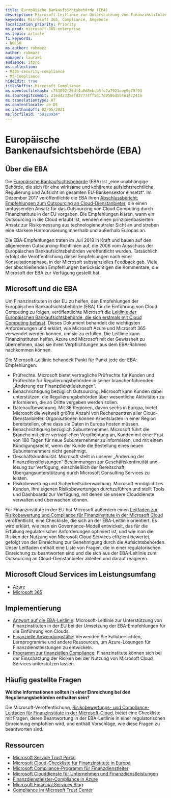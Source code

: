 ```yaml
---
title: Europäische Bankaufsichtsbehörde (EBA)
description: Microsoft-Leitlinie zur Unterstützung von Finanzinstituten in der EU bei der Umsetzung der EBA-Empfehlungen für die Einführung von Clouds.
keywords: Microsoft 365, Compliance, Angebote
localization_priority: Priority
ms.prod: microsoft-365-enterprise
ms.topic: article
f1.keywords:
- NOCSH
ms.author: robmazz
author: robmazz
manager: laurawi
audience: itpro
ms.collection:
- M365-security-compliance
- MS-Compliance
hideEdit: true
titleSuffix: Microsoft Compliance
ms.openlocfilehash: c753092f26df4a0d8ebcb5fc2a7921cee9e79f93
ms.sourcegitcommit: 21ed42335efd37774ff5d17d9586d5546147241a
ms.translationtype: HT
ms.contentlocale: de-DE
ms.lasthandoff: 02/05/2021
ms.locfileid: "50120924"
---
```

# <a name="european-banking-authority-eba"></a>Europäische Bankenaufsichtsbehörde (EBA)

## <a name="about-the-eba"></a>Über die EBA

Die [Europäische Bankaufsichtsbehörde](https://eba.europa.eu/) (EBA) ist „eine unabhängige Behörde, die sich für eine wirksame und kohärente aufsichtsrechtliche Regulierung und Aufsicht im gesamten EU-Bankensektor einsetzt“. Im Dezember 2017 veröffentlichte die EBA ihren [Abschlussbericht: Empfehlungen zum Outsourcing an Cloud-Dienstanbieter](https://eba.europa.eu/documents/10180/2170121/Final+draft+Recommendations+on+Cloud+Outsourcing+%28EBA-Rec-2017-03%29.pdf/5fa5cdde-3219-4e95-946d-0c0d05494362), die einen umfassenden Ansatz für das Outsourcing von Cloud Computing durch Finanzinstitute in der EU vorgaben. Die Empfehlungen klären, wann ein Outsourcing in die Cloud erlaubt ist, wenden einen prinzipienbasierten Ansatz zur Risikomessung aus technologieneutraler Sicht an und streben eine stärkere Harmonisierung innerhalb und außerhalb Europas an.

Die EBA-Empfehlungen traten im Juli 2018 in Kraft und bauen auf den allgemeinen Outsourcing-Richtlinien auf, die 2006 vom Ausschuss der Europäischen Bankaufsichtsbehörden veröffentlicht wurden. Tatsächlich erfolgt die Veröffentlichung dieser Empfehlungen nach einer Konsultationsphase, in der Microsoft substanzielles Feedback gab. Viele der abschließenden Empfehlungen berücksichtigen die Kommentare, die Microsoft der EBA zur Verfügung gestellt hat.

## <a name="microsoft-and-the-eba"></a>Microsoft und die EBA

Um Finanzinstituten in der EU zu helfen, den Empfehlungen der Europäischen Bankaufsichtsbehörde (EBA) für die Einführung von Cloud Computing zu folgen, veröffentlichte Microsoft die [Leitlinie der Europäischen Bankaufsichtsbehörde, die sich erstmals mit Cloud Computing befasst](https://aka.ms/FinServ-Guide-EuBankAuth). Dieses Dokument behandelt die wichtigsten Anforderungen und erklärt, wie Microsoft Azure und Microsoft 365 verwendet werden können, um sie zu erfüllen. Die Leitlinie kann Finanzinstituten helfen, Azure und Microsoft mit der Gewissheit zu übernehmen, dass sie ihren Verpflichtungen aus dem EBA-Rahmen nachkommen können.

Die Microsoft-Leitlinie behandelt Punkt für Punkt jede der EBA-Empfehlungen:

- Prüfrechte. Microsoft bietet vertragliche Prüfrechte für Kunden und Prüfrechte für Regulierungsbehörden in seiner branchenführenden „Änderung der Finanzdienstleistungen“.
- Benachrichtigung bezüglich Outsourcing. Microsoft kann Kunden dabei unterstützen, die Regulierungsbehörden über wesentliche Aktivitäten zu informieren, die an Dritte vergeben werden sollen.
- Datenaufbewahrung. Mit 36 Regionen, davon sechs in Europa, bietet Microsoft die weltweit größte Anzahl von Rechenzentren aller Cloud-Dienstanbieter. Organisationen können Arbeitslasten in einer Region bereitstellen, ohne dass sie Daten in Europa hosten müssen.
- Benachrichtigung bezüglich Subunternehmer. Microsoft führt die Branche mit einer vertraglichen Verpflichtung an, Kunden mit einer Frist von 180 Tagen für neue Subunternehmer zu informieren, und mit einem Kündigungsrecht, wenn der Kunde die Bestellung eines neuen Subunternehmers nicht genehmigt.
- Geschäftskontinuität. Microsoft stellt in unserer „Änderung der Finanzdienstleistungen“ Bestimmungen zur Geschäftskontinuität und -lösung zur Verfügung, einschließlich der Bereitschaft, Übergangsunterstützung durch Microsoft Consulting Services zu leisten.
- Risikobewertung und Sicherheitsüberwachung. Microsoft ermöglicht es Kunden, ihre eigenen Risikobewertungen durchzuführen und stellt Tools und Dashboards zur Verfügung, mit denen sie unsere Clouddienste verwalten und überwachen können.

Für Finanzinstitute in der EU hat Microsoft außerdem einen [Leitfaden zur Risikobewertung und Compliance für Finanzinstitute in der Microsoft Cloud](https://aka.ms/RiskGovernanceGuide) veröffentlicht, eine Checkliste, die sich an der EBA-Leitlinie orientiert. Es wird erklärt, wie man ein Governance-Modell entwickelt, das für die Erfüllung regulatorischer Anforderungen optimiert ist, und wie man die Risiken der Nutzung von Microsoft Cloud Services effizient bewertet, gefolgt von der Einreichung zur Genehmigung durch die Aufsichtsbehörden. Unser Leitfaden enthält eine Liste von Fragen, die in einer regulatorischen Einreichung zu beantworten sind und die sich aus der EBA-Leitlinie zum Outsourcing an Cloud-Dienstanbieter ableiten und darauf reagieren.

## <a name="microsoft-in-scope-cloud-services"></a>Microsoft Cloud Services im Leistungsumfang

- [Azure](https://aka.ms/AzureCompliance)
- [Microsoft 365](https://aka.ms/o365-compliance-framework)

## <a name="how-to-implement"></a>Implementierung

- [Antwort auf die EBA-Leitlinie](https://aka.ms/FinServ-Guide-EuBankAuth): Microsoft-Leitlinie zur Unterstützung von Finanzinstituten in der EU bei der Umsetzung der EBA-Empfehlungen für die Einführung von Clouds.
- [Finanzielle Anwendungsfälle](/azure/industry/financial/): Verwenden Sie Fallübersichten, Lernprogramme und andere Ressourcen, um Azure-Lösungen für Finanzdienstleistungen zu entwickeln.
- [Programm zur finanziellen Compliance](https://aka.ms/FSCP-Print): Finanzinstitute können sich bei der Einschätzung der Risiken bei der Nutzung von Microsoft Cloud Services unterstützen lassen.

## <a name="frequently-asked-questions"></a>Häufig gestellte Fragen

**Welche Informationen sollten in einer Einreichung bei den Regulierungsbehörden enthalten sein?**

Die Microsoft-Veröffentlichung, [Risikobewertungs- und Compliance-Leitfaden für Finanzinstitute in der Microsoft-Cloud](https://aka.ms/RiskGovernanceGuide), bietet eine Checkliste mit Fragen, deren Beantwortung in der EBA-Leitlinie in einer regulatorischen Einreichung empfohlen wird, und enthält Vorschläge, wie diese Fragen zu beantworten sind.

## <a name="resources"></a>Ressourcen

- [Microsoft Service Trust Portal](https://aka.ms/STP)
- [Microsoft Cloud-Checkliste für Finanzinstitute in Europa](https://query.prod.cms.rt.microsoft.com/cms/api/am/binary/RE4IPF3)
- [Microsoft Compliance-Programm für Finanzdienstleiter](https://aka.ms/FSCP-Print)
- [Microsoft Clouddienste für Unternehmen und Finanzdienstleistungen](https://www.microsoft.com/trustcenter/cloudservices/financialservices)
- [Finanzdienstleister-Compliance in Azure](https://azure.microsoft.com/resources/videos/azurecon-2015-financial-services-compliance-in-azure/)
- [Microsoft Financial Services Blog](https://techcommunity.microsoft.com/t5/Financial-Services-Blog/bg-p/FinancialServicesBlog)
- [Compliance im Microsoft Trust Center](https://www.microsoft.com/trust-center/compliance/compliance-overview)
